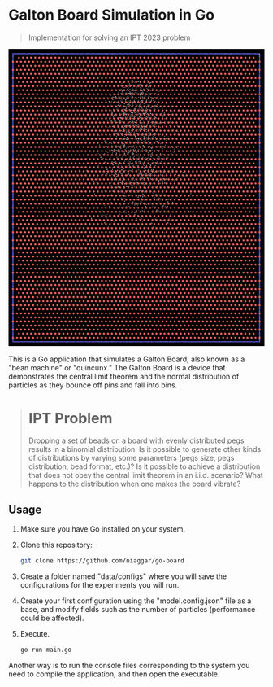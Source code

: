 # Galton Board Simulation in Go

> Implementation for solving an IPT 2023 problem

![Galton Board](./img/galton-board.png)

This is a Go application that simulates a Galton Board, also known as a "bean machine" or "quincunx." The Galton Board
is a device that demonstrates the central limit theorem and the normal distribution of particles as they bounce off pins
and fall into bins.

> # IPT Problem
>
> Dropping a set of beads on a board with evenly distributed pegs results in a binomial distribution. Is it possible to
> generate other kinds of distributions by varying some parameters (pegs size, pegs distribution, bead format, etc.)? Is
> it possible to achieve a distribution that does not obey the central limit theorem in an i.i.d. scenario? What happens
> to the distribution when one makes the board vibrate?
>

## Usage

1. Make sure you have Go installed on your system.

2. Clone this repository:

   ```bash
   git clone https://github.com/niaggar/go-board

3. Create a folder named "data/configs" where you will save the configurations for the experiments you will run.

4. Create your first configuration using the "model.config.json" file as a base, and modify fields such as the number of
   particles (performance could be affected).

5. Execute.
   ```bash
   go run main.go

Another way is to run the console files corresponding to the system you need to compile the application, and then open
the executable.